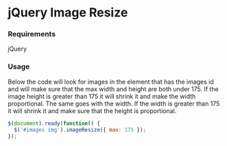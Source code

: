 # jQuery Image Resize #

### Requirements ###
jQuery

### Usage ###

Below the code will look for images in the element that has the images id and will make sure that the max width and height are both under 175. If the image height is greater than 175 it will shrink it and make the width proportional. The same goes with the width. If the width is greater than 175 it will shrink it and make sure that the height is proportional.

```javascript
$(document).ready(function() {
  $('#images img').imageResize({ max: 175 });
});
```
